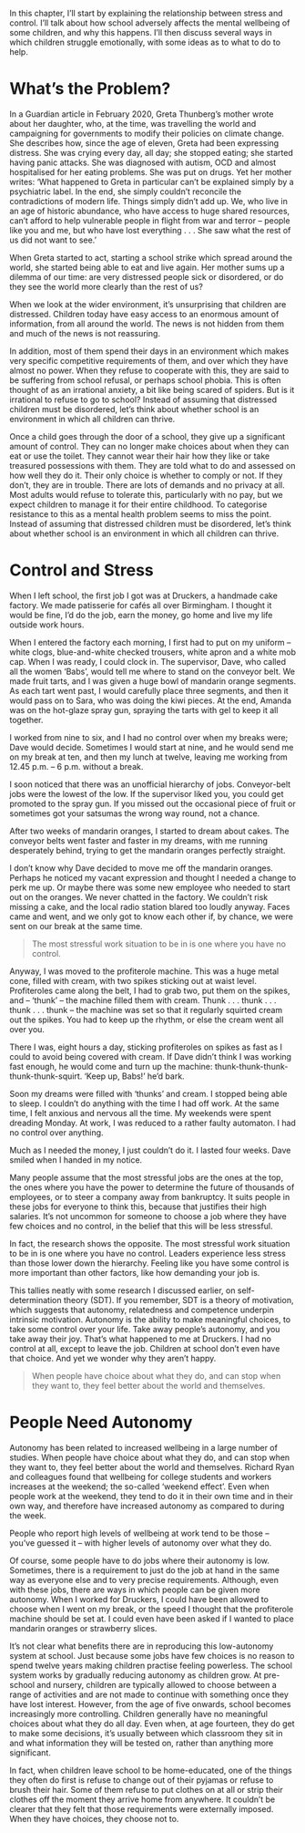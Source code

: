 In this chapter, I’ll start by explaining the relationship between stress and control. I’ll talk about how school adversely affects the mental wellbeing of some children, and why this happens. I’ll then discuss several ways in which children struggle emotionally, with some ideas as to what to do to help.

# What’s the Problem?

In a Guardian article in February 2020, Greta Thunberg’s mother wrote about her daughter, who, at the time, was travelling the world and campaigning for governments to modify their policies on climate change. She describes how, since the age of eleven, Greta had been expressing distress. She was crying every day, all day; she stopped eating; she started having panic attacks. She was diagnosed with autism, OCD and almost hospitalised for her eating problems. She was put on drugs. Yet her mother writes: ‘What happened to Greta in particular can’t be explained simply by a psychiatric label. In the end, she simply couldn’t reconcile the contradictions of modern life. Things simply didn’t add up. We, who live in an age of historic abundance, who have access to huge shared resources, can’t afford to help vulnerable people in flight from war and terror – people like you and me, but who have lost everything . . . She saw what the rest of us did not want to see.’

When Greta started to act, starting a school strike which spread around the world, she started being able to eat and live again. Her mother sums up a dilemma of our time: are very distressed people sick or disordered, or do they see the world more clearly than the rest of us?

When we look at the wider environment, it’s unsurprising that children are distressed. Children today have easy access to an enormous amount of information, from all around the world. The news is not hidden from them and much of the news is not reassuring.

In addition, most of them spend their days in an environment which makes very specific competitive requirements of them, and over which they have almost no power. When they refuse to cooperate with this, they are said to be suffering from school refusal, or perhaps school phobia. This is often thought of as an irrational anxiety, a bit like being scared of spiders. But is it irrational to refuse to go to school? Instead of assuming that distressed children must be disordered, let’s think about whether school is an environment in which all children can thrive.

Once a child goes through the door of a school, they give up a significant amount of control. They can no longer make choices about when they can eat or use the toilet. They cannot wear their hair how they like or take treasured possessions with them. They are told what to do and assessed on how well they do it. Their only choice is whether to comply or not. If they don’t, they are in trouble. There are lots of demands and no privacy at all. Most adults would refuse to tolerate this, particularly with no pay, but we expect children to manage it for their entire childhood. To categorise resistance to this as a mental health problem seems to miss the point.
Instead of assuming that distressed children must be disordered, let’s think about whether school is an environment in which all children can thrive.

# Control and Stress

When I left school, the first job I got was at Druckers, a handmade cake factory. We made patisserie for cafés all over Birmingham. I thought it would be fine, I’d do the job, earn the money, go home and live my life outside work hours.

When I entered the factory each morning, I first had to put on my uniform – white clogs, blue-and-white checked trousers, white apron and a white mob cap. When I was ready, I could clock in. The supervisor, Dave, who called all the women ‘Babs’, would tell me where to stand on the conveyor belt. We made fruit tarts, and I was given a huge bowl of mandarin orange segments. As each tart went past, I would carefully place three segments, and then it would pass on to Sara, who was doing the kiwi pieces. At the end, Amanda was on the hot-glaze spray gun, spraying the tarts with gel to keep it all together.

I worked from nine to six, and I had no control over when my breaks were; Dave would decide. Sometimes I would start at nine, and he would send me on my break at ten, and then my lunch at twelve, leaving me working from 12.45 p.m. – 6 p.m. without a break.

I soon noticed that there was an unofficial hierarchy of jobs. Conveyor-belt jobs were the lowest of the low. If the supervisor liked you, you could get promoted to the spray gun. If you missed out the occasional piece of fruit or sometimes got your satsumas the wrong way round, not a chance.

After two weeks of mandarin oranges, I started to dream about cakes. The conveyor belts went faster and faster in my dreams, with me running desperately behind, trying to get the mandarin oranges perfectly straight.

I don’t know why Dave decided to move me off the mandarin oranges. Perhaps he noticed my vacant expression and thought I needed a change to perk me up. Or maybe there was some new employee who needed to start out on the oranges. We never chatted in the factory. We couldn’t risk missing a cake, and the local radio station blared too loudly anyway. Faces came and went, and we only got to know each other if, by chance, we were sent on our break at the same time.

> The most stressful work situation to be in is one where you have no control.

Anyway, I was moved to the profiterole machine. This was a huge metal cone, filled with cream, with two spikes sticking out at waist level. Profiteroles came along the belt, I had to grab two, put them on the spikes, and – ‘thunk’ – the machine filled them with cream. Thunk . . . thunk . . . thunk . . . thunk – the machine was set so that it regularly squirted cream out the spikes. You had to keep up the rhythm, or else the cream went all over you.

There I was, eight hours a day, sticking profiteroles on spikes as fast as I could to avoid being covered with cream. If Dave didn’t think I was working fast enough, he would come and turn up the machine: thunk-thunk-thunk-thunk-thunk-squirt. ‘Keep up, Babs!’ he’d bark.

Soon my dreams were filled with ‘thunks’ and cream. I stopped being able to sleep. I couldn’t do anything with the time I had off work. At the same time, I felt anxious and nervous all the time. My weekends were spent dreading Monday. At work, I was reduced to a rather faulty automaton. I had no control over anything.

Much as I needed the money, I just couldn’t do it. I lasted four weeks. Dave smiled when I handed in my notice.

Many people assume that the most stressful jobs are the ones at the top, the ones where you have the power to determine the future of thousands of employees, or to steer a company away from bankruptcy. It suits people in these jobs for everyone to think this, because that justifies their high salaries. It’s not uncommon for someone to choose a job where they have few choices and no control, in the belief that this will be less stressful.

In fact, the research shows the opposite. The most stressful work situation to be in is one where you have no control. Leaders experience less stress than those lower down the hierarchy. Feeling like you have some control is more important than other factors, like how demanding your job is.

This tallies neatly with some research I discussed earlier, on self-determination theory (SDT). If you remember, SDT is a theory of motivation, which suggests that autonomy, relatedness and competence underpin intrinsic motivation. Autonomy is the ability to make meaningful choices, to take some control over your life. Take away people’s autonomy, and you take away their joy. That’s what happened to me at Druckers. I had no control at all, except to leave the job. Children at school don’t even have that choice. And yet we wonder why they aren’t happy.

> When people have choice about what they do, and can stop when they want to, they feel better about the world and themselves.

# People Need Autonomy

Autonomy has been related to increased wellbeing in a large number of studies. When people have choice about what they do, and can stop when they want to, they feel better about the world and themselves. Richard Ryan and colleagues found that wellbeing for college students and workers increases at the weekend; the so-called ‘weekend effect’. Even when people work at the weekend, they tend to do it in their own time and in their own way, and therefore have increased autonomy as compared to during the week.

People who report high levels of wellbeing at work tend to be those – you’ve guessed it – with higher levels of autonomy over what they do.

Of course, some people have to do jobs where their autonomy is low. Sometimes, there is a requirement to just do the job at hand in the same way as everyone else and to very precise requirements. Although, even with these jobs, there are ways in which people can be given more autonomy. When I worked for Druckers, I could have been allowed to choose when I went on my break, or the speed I thought that the profiterole machine should be set at. I could even have been asked if I wanted to place mandarin oranges or strawberry slices.

It’s not clear what benefits there are in reproducing this low-autonomy system at school. Just because some jobs have few choices is no reason to spend twelve years making children practise feeling powerless. The school system works by gradually reducing autonomy as children grow. At pre-school and nursery, children are typically allowed to choose between a range of activities and are not made to continue with something once they have lost interest. However, from the age of five onwards, school becomes increasingly more controlling. Children generally have no meaningful choices about what they do all day. Even when, at age fourteen, they do get to make some decisions, it’s usually between which classroom they sit in and what information they will be tested on, rather than anything more significant.

In fact, when children leave school to be home-educated, one of the things they often do first is refuse to change out of their pyjamas or refuse to brush their hair. Some of them refuse to put clothes on at all or strip their clothes off the moment they arrive home from anywhere. It couldn’t be clearer that they felt that those requirements were externally imposed. When they have choices, they choose not to.